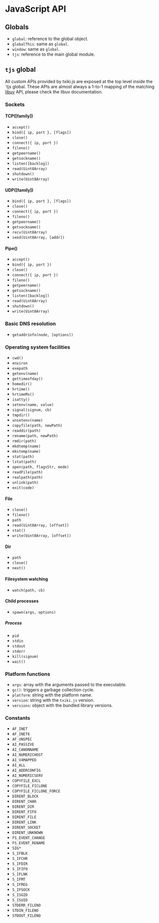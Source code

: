 # JavaScript API

## Globals

- `global`: reference to the global object.
- `globalThis`: same as `global`.
- `window`: same as `global`.
- `tjs`: reference to the main global module.

## `tjs` global

All custom APIs provided by txiki.js are exposed at the top level inside the `tjs global.
These APIs are almost always a 1-to-1 mapping of the matching [libuv] API, please
check the libuv documentation.

### Sockets

#### TCP([family])

- `accept()`
- `bind({ ip, port }, [flags])`
- `close()`
- `connect({ ip, port })`
- `fileno()`
- `getpeername()`
- `getsockname()`
- `listen([backlog])`
- `read(Uint8Array)`
- `shutdown()`
- `write(Uint8Array)`

#### UDP([family])

- `bind({ ip, port }, [flags])`
- `close()`
- `connect({ ip, port })`
- `fileno()`
- `getpeername()`
- `getsockname()`
- `recv(Uint8Array)`
- `send(Uint8Array, [addr])`

#### Pipe()

- `accept()`
- `bind({ ip, port })`
- `close()`
- `connect({ ip, port })`
- `fileno()`
- `getpeername()`
- `getsockname()`
- `listen([backlog])`
- `read(Uint8Array)`
- `shutdown()`
- `write(Uint8Array)`

### Basic DNS resolution

- `getaddrinfo(node, [options])`

### Operating system facilities

- `cwd()`
- `environ`
- `exepath`
- `getenv(name)`
- `gettimeofday()`
- `homedir()`
- `hrtime()`
- `hrtimeMs()`
- `isatty()`
- `setenv(name, value)`
- `signal(signum, cb)`
- `tmpdir()`
- `unsetenv(name)`
- `copyfile(path, newPath)`
- `readdir(path)`
- `rename(path, newPath)`
- `rmdir(path)`
- `mkdtemp(name)`
- `mkstemp(name)`
- `stat(path)`
- `lstat(path)`
- `open(path, flagsStr, mode)`
- `readFile(path)`
- `realpath(path)`
- `unlink(path)`
- `exit(code)`

#### File

- `close()`
- `fileno()`
- `path`
- `read(Uint8Array, [offset])`
- `stat()`
- `write(Uint8Array, [offset])`

#### Dir

- `path`
- `close()`
- `next()`

#### Filesystem watching

- `watch(path, cb)`

#### Child processes

- `spawn(args, options)`

##### Process

- `pid`
- `stdin`
- `stdout`
- `stderr`
- `kill(signum)`
- `wait()`

### Platform functions

- `args`: array with the arguments passed to the executable.
- `gc()`: triggers a garbage collection cycle.
- `platform`: string with the platform name.
- `version`: string with the `txiki.js` version.
- `versions`: object with the bundled library versions.

### Constants

- `AF_INET`
- `AF_INET6`
- `AF_UNSPEC`
- `AI_PASSIVE`
- `AI_CANONNAME`
- `AI_NUMERICHOST`
- `AI_V4MAPPED`
- `AI_ALL`
- `AI_ADDRCONFIG`
- `AI_NUMERICSERV`
- `COPYFILE_EXCL`
- `COPYFILE_FICLONE`
- `COPYFILE_FICLONE_FORCE`
- `DIRENT_BLOCK`
- `DIRENT_CHAR`
- `DIRENT_DIR`
- `DIRENT_FIFO`
- `DIRENT_FILE`
- `DIRENT_LINK`
- `DIRENT_SOCKET`
- `DIRENT_UNKNOWN`
- `FS_EVENT_CHANGE`
- `FS_EVENT_RENAME`
- `SIG*`
- `S_IFBLK`
- `S_IFCHR`
- `S_IFDIR`
- `S_IFIFO`
- `S_IFLNK`
- `S_IFMT`
- `S_IFREG`
- `S_IFSOCK`
- `S_ISGID`
- `S_ISUID`
- `STDERR_FILENO`
- `STDIN_FILENO`
- `STDOUT_FILENO`

[libuv]: https://github.com/libuv/libuv
